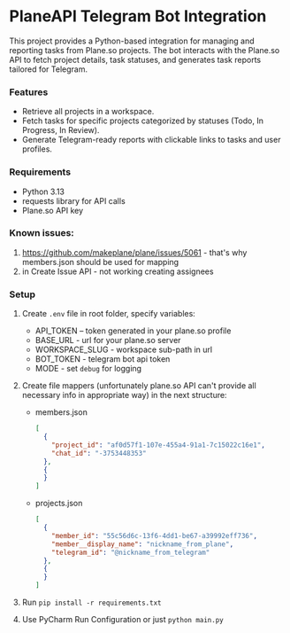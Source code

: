 # PlaneAPI Telegram Bot Integration

This project provides a Python-based integration for managing and reporting tasks from Plane.so projects. The bot
interacts with the Plane.so API to fetch project details, task statuses, and generates task reports tailored for
Telegram.

### Features

- Retrieve all projects in a workspace.
- Fetch tasks for specific projects categorized by statuses (Todo, In Progress, In Review).
- Generate Telegram-ready reports with clickable links to tasks and user profiles.

### Requirements

- Python 3.13
- requests library for API calls
- Plane.so API key

### Known issues:

1. https://github.com/makeplane/plane/issues/5061 - that's why members.json should be used for mapping
2. in Create Issue API - not working creating assignees

### Setup

1. Create `.env` file in root folder, specify variables:
    - API_TOKEN – token generated in your plane.so profile
    - BASE_URL - url for your plane.so server
    - WORKSPACE_SLUG - workspace sub-path in url
    - BOT_TOKEN - telegram bot api token
    - MODE - set `debug` for logging
2. Create file mappers (unfortunately plane.so API can't provide all necessary info in appropriate way) in the next
   structure:
    - members.json
       ```json
       [
         {
           "project_id": "af0d57f1-107e-455a4-91a1-7c15022c16e1",
           "chat_id": "-3753448353"
         },
         {
         }
       ]
       ```
    - projects.json
       ```json
       [
         {
           "member_id": "55c56d6c-13f6-4dd1-be67-a39992eff736",
           "member__display_name": "nickname_from_plane",
           "telegram_id": "@nickname_from_telegram"
         },
         {
         }
       ]
       ```

3. Run `pip install -r requirements.txt`
4. Use PyCharm Run Configuration or just `python main.py`
